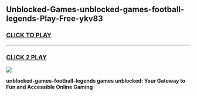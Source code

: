 
## Unblocked-Games-unblocked-games-football-legends-Play-Free-ykv83
<h3>
<a href="https://premium76.site?title=unblocked-games-football-legends&ref=15A">CLICK TO PLAY</a></h3>
<hr>

<h3>
<a href="https://premium76.site?title=unblocked-games-football-legends&ref=15A">CLICK 2 PLAY</a>
  
</h3>

<a href="https://premium76.site?title=unblocked-games-football-legends&ref=15A"><img src="https://clearcache.store/games.png"></a>


**unblocked-games-football-legends games unblocked: Your Gateway to Fun and Accessible Online Gaming**
